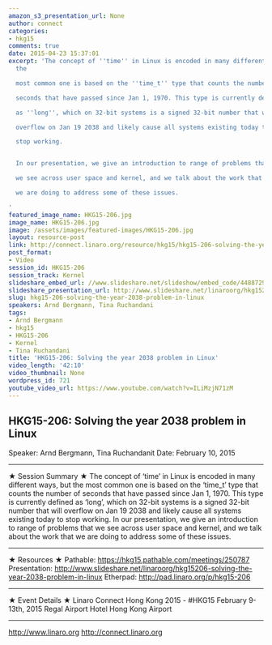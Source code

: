 ```yaml
---
amazon_s3_presentation_url: None
author: connect
categories:
- hkg15
comments: true
date: 2015-04-23 15:37:01
excerpt: 'The concept of ''time'' in Linux is encoded in many different ways, but
  the

  most common one is based on the ''time_t'' type that counts the number of

  seconds that have passed since Jan 1, 1970. This type is currently defined

  as ''long'', which on 32-bit systems is a signed 32-bit number that will

  overflow on Jan 19 2038 and likely cause all systems existing today to

  stop working.


  In our presentation, we give an introduction to range of problems that

  we see across user space and kernel, and we talk about the work that

  we are doing to address some of these issues.

'
featured_image_name: HKG15-206.jpg
image_name: HKG15-206.jpg
image: /assets/images/featured-images/HKG15-206.jpg
layout: resource-post
link: http://connect.linaro.org/resource/hkg15/hkg15-206-solving-the-year-2038-problem-in-linux/
post_format:
- Video
session_id: HKG15-206
session_track: Kernel
slideshare_embed_url: //www.slideshare.net/slideshow/embed_code/44887297
slideshare_presentation_url: http://www.slideshare.net/linaroorg/hkg15206-solving-the-year-2038-problem-in-linux
slug: hkg15-206-solving-the-year-2038-problem-in-linux
speakers: Arnd Bergmann, Tina Ruchandani
tags:
- Arnd Bergmann
- hkg15
- HKG15-206
- Kernel
- Tina Ruchandani
title: 'HKG15-206: Solving the year 2038 problem in Linux'
video_length: '42:10'
video_thumbnail: None
wordpress_id: 721
youtube_video_url: https://www.youtube.com/watch?v=ILiMzjN71zM
---
```


## HKG15-206: Solving the year 2038 problem in Linux

Speaker: Arnd Bergmann, Tina Ruchandanit
Date: February 10, 2015

---

★ Session Summary ★
The concept of ‘time’ in Linux is encoded in many different ways, but the most common one is based on the ‘time_t’ type that counts the number of seconds that have passed since Jan 1, 1970. This type is currently defined as ‘long’, which on 32-bit systems is a signed 32-bit number that will overflow on Jan 19 2038 and likely cause all systems existing today to stop working.
In our presentation, we give an introduction to range of problems that we see across user space and kernel, and we talk about the work that we are doing to address some of these issues.

---

★ Resources ★
Pathable: https://hkg15.pathable.com/meetings/250787
Presentation: http://www.slideshare.net/linaroorg/hkg15206-solving-the-year-2038-problem-in-linux
Etherpad: http://pad.linaro.org/p/hkg15-206

---

★ Event Details ★
Linaro Connect Hong Kong 2015 - #HKG15
February 9-13th, 2015
Regal Airport Hotel Hong Kong Airport

---

http://www.linaro.org
http://connect.linaro.org
